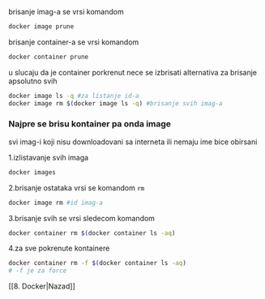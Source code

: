 brisanje imag-a se vrsi komandom
```bash
docker image prune
```

brisanje container-a se vrsi komandom

```bash
docker container prune
```
u slucaju da je container porkrenut nece se izbrisati
alternativa za brisanje apsolutno svih
```bash
docker image ls -q #za listanje id-a
docker image rm $(docker image ls -q) #brisanje svih imag-a
```

### Najpre se brisu kontainer pa onda image 

svi imag-i koji nisu downloadovani sa interneta ili nemaju ime bice obirsani

1.izlistavanje svih imaga
```bash
docker images
```
2.brisanje ostataka vrsi se komandom `rm`
```bash
docker image rm #id imag-a
```
3.brisanje svih se vrsi sledecom komandom
```bash
docker container rm $(docker container ls -aq)
```
4.za sve pokrenute kontainere
```bash
docker container rm -f $(docker container ls -aq)
# -f je za force
```
[[8. Docker|Nazad]] 

